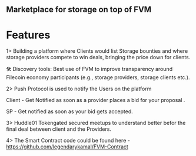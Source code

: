 ## Marketplace for storage on top of  FVM

# Features

1> Building a platform where Clients would list Storage bounties and where storage providers compete to win deals, bringing the price down for clients.

🛠 Discovery tools: Best use of FVM to improve transparency around Filecoin economy participants (e.g., storage providers, storage clients etc.).

2> Push Protocol is used to notify the Users on the platform 

Client - Get Notified as soon as a provider places a bid for your proposal .

SP - Get notified as soon as your bid gets accepted.

3> Huddle01 Tokengated secured meetups to understand better befor the final deal between client and the Providers.

4> The Smart Contract code could be found here - https://github.com/legendarykamal/FVM-Contract 


